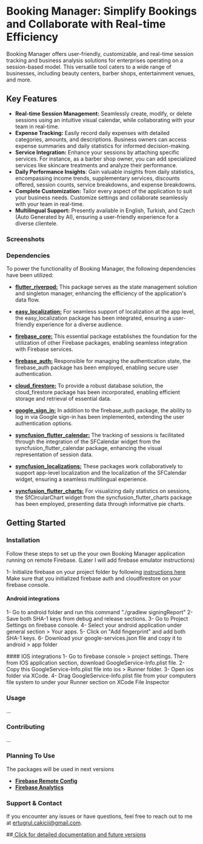 # Booking Manager: Simplify Bookings and Collaborate with Real-time Efficiency

Booking Manager offers user-friendly, customizable, and real-time session tracking and business analysis solutions for enterprises operating on a session-based model. This versatile tool caters to a wide range of businesses, including beauty centers, barber shops, entertainment venues, and more.

## Key Features

- **Real-time Session Management:** Seamlessly create, modify, or delete sessions using an intuitive visual calendar, while collaborating with your team in real-time.
- **Expense Tracking:** Easily record daily expenses with detailed categories, amounts, and descriptions. Business owners can access expense summaries and daily statistics for informed decision-making.
- **Service Integration:** Enhance your sessions by attaching specific services. For instance, as a barber shop owner, you can add specialized services like skincare treatments and analyze their performance.
- **Daily Performance Insights**: Gain valuable insights from daily statistics, encompassing income trends, supplementary services, discounts offered, session counts, service breakdowns, and expense breakdowns.
- **Complete Customization:** Tailor every aspect of the application to suit your business needs. Customize settings and collaborate seamlessly with your team in real-time.
- **Multilingual Support:** Presently available in English, Turkish, and Czech (Auto Generated by AI), ensuring a user-friendly experience for a diverse clientele.

### Screenshots

### Dependencies

To power the functionality of Booking Manager, the following dependencies have been utilized:

- [**flutter_riverpod:**](https://pub.dev/packages/riverpod "**flutter_riverpod:**") This package serves as the state management solution and singleton manager, enhancing the efficiency of the application's data flow.

- [**easy_localization:**](https://pub.dev/packages/easy_localization "**easy_localization:**") For seamless support of localization at the app level, the easy_localization package has been integrated, ensuring a user-friendly experience for a diverse audience.

- [**firebase_core:**](https://pub.dev/packages/firebase_core "**firebase_core:**") This essential package establishes the foundation for the utilization of other Firebase packages, enabling seamless integration with Firebase services.

- [**firebase_auth:**](https://pub.dev/packages/firebase_auth "**firebase_auth:**") Responsible for managing the authentication state, the firebase_auth package has been employed, enabling secure user authentication.

- [**cloud_firestore:**](https://pub.dev/packages/cloud_firestore "**cloud_firestore:**") To provide a robust database solution, the cloud_firestore package has been incorporated, enabling efficient storage and retrieval of essential data.

- [**google_sign_in:**](https://pub.dev/packages/google_sign_in "**google_sign_in:**") In addition to the firebase_auth package, the ability to log in via Google sign-in has been implemented, extending the user authentication options.

- [**syncfusion_flutter_calendar:**](https://pub.dev/packages/syncfusion_flutter_calendar "**syncfusion_flutter_calendar:**") The tracking of sessions is facilitated through the integration of the SFCalendar widget from the syncfusion_flutter_calendar package, enhancing the visual representation of session data.

- [**syncfusion_localizations:**](https://pub.dev/packages/syncfusion_localizations "**syncfusion_localizations:**") These packages work collaboratively to support app-level localization and the localization of the SFCalendar widget, ensuring a seamless multilingual experience.

- [**syncfusion_flutter_charts:**](https://pub.dev/packages/syncfusion_flutter_charts "**syncfusion_flutter_charts:**") For visualizing daily statistics on sessions, the SfCircularChart widget from the syncfusion_flutter_charts package has been employed, presenting data through informative pie charts.

## Getting Started

### Installation

Follow these steps to set up the your own Booking Manager application running on remote Firebase. (Later I will add firebase emulator instructions)

1- Initialize firebase on your project folder by following [instructions here](https://firebase.google.com/docs/flutter/setup?hl=en&platform=ios "instructions here") Make sure that you initialized firebase auth and cloudfirestore on your firebase console.

#### Android integrations

1- Go to android folder and run this command "./gradlew signingReport"
2- Save both SHA-1 keys from debug and release sections.
3- Go to Project Settings on firebase console.
4- Select your android application under general section > Your apps.
5- Click on "Add fingerprint" and add both SHA-1 keys.
6- Download your google-services.json file and copy it to android > app folder

#### IOS integrations
1- Go to firebase console > project settings. There from IOS application section, download GoogleService-Info.plist file.
2- Copy this GoogleService-Info.plist file into ios > Runner folder.
3- Open ios folder via XCode.
4- Drag GoogleService-Info.plist file from your computers file system to under your Runner section on XCode File Inspector

### Usage

...

### Contributing

...

### Planning To Use

The packages will be used in next versions

- [**Firebase Remote Config**](https://pub.dev/packages/firebase_remote_config "**Firebase Remote Config**")
- [**Firebase Analytics**](https://pub.dev/packages/firebase_analytics "**Firebase Analytics**")

### Support & Contact

If you encounter any issues or have questions, feel free to reach out to me at [ertugrul.cakicii@gmail.com](mailto:ertugrul.cakicii@gmail.com).

##[ Click for detailed documentation and future versions](https://shimmer-respect-cc3.notion.site/Booking-Manager-Documentation-0f8c6fd376ad432e9df5889140dc4214?pvs=4 " Detailed App Documentation and Future Versions")
